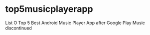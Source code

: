 # top5musicplayerapp
List O Top 5 Best Android Music Player App after Google Play Music discontinued
